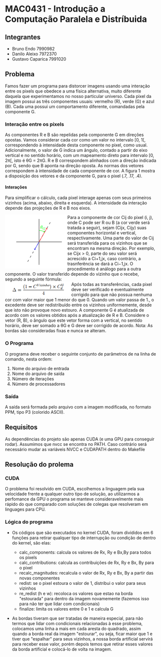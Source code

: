 # MAC0431 - Introdução a Computação Paralela e Distríbuida

## Integrantes     
* Bruno Endo              7990982
* Danilo Aleixo           7972370
* Gustavo Caparica        7991020

## Problema ## 

Famos fazer um programa para distorcer imagens usando uma interação entre os pixels que obedece a uma física alternativa, muito diferente daquela
que experimentamos no nosso particular universo.
Cada pixel da imagem possui as três componentes usuais: vermelho (R), verde (G) e azul (B). Cada uma possui um comportamento diferente, comandadas
pela componente G.

### Interação entre os pixels ###
As componentes R e B são repelidas pela componente G em direções opostas.
Vamos considerar cada cor como um valor no intervalo [0, 1[, correspondendo à intensidade desta componente no pixel, como usual.
Adicionalmente, o valor de G indica um ângulo, contado a partir do eixo vertical e no sentido horário, com um mapeamento direto para intervalo [0, 2π[, isto é θG = 2πG.
R e B correspondem alinhados com a direção indicada por G, sendo que B aponta na direção oposta. As normas dos vetores correspondem à intensidade de cada componente de cor.
A figura 1 mostra a disposição dos vetores e da componente G, para o pixel (.7, .17, .4).

#### Interações ####
Para simplificar o cálculo, cada pixel interage apenas com seus primeiros vizinhos (acima, abaixo, direita e esquerda). A intensidade da interação
depende das projeções de R e B nos eixos.
<div><img align="left" src="/componentes.png"></div>
Para a componente de cor Cij do pixel (i, j), onde C pode ser R ou B (a cor verde será tratada a seguir), sejam (Cijx, Cijy) suas componentes horizontal e vertical, respectivamente.
Uma parte do valor de Cij será transferida para os vizinhos que se encontram na mesma direção. Por exemplo, se Cijx > 0, parte do seu valor será acrescido a Ci+1,jx, caso contrário, a trasnferência se dará a Ci−1,jx. O procedimento é análogo para a outra componente.
O valor transferido depende do vizinho que o recebe, segundo a seguinte fórmula:
<div><img align="left" src="/equacao.png"></div>
Após todas as transferências, cada pixel deve ser verificado e eventualmente corrigido para que não possua nenhuma cor com valor maior que 1 menor do que 0. Quando um valor passa de 1., o excedente deve ser redistribuído entre os vizinhos uniformemente, desde que isto não provoque novo estouro.
A componente G é atualizada de acordo com os valores obtidos após a atualização de R e B. Considere o vetor (R, B), o ângulo que este vetor forma com a vertical, no sentido horário, deve ser somado a θG e G deve ser corrigido de acordo.
Nota: As bordas são consideradas fixas e nunca se alteram.

### O Programa ###
O programa deve receber o seguinte conjunto de parâmetros de na linha de comando, nesta ordem:
1. Nome do arquivo de entrada
2. Nome do arquivo de saída
3. Número de iterações
4. Número de processadores

### Saída ###
A saída será formada pelo arquivo com a imagem modificada, no formato PPM, tipo P3 (colorido ASCII).

## Requisitos
As dependências do projeto são apenas CUDA (e uma GPU para conseguir rodar).
Assumimos que nvcc se encontra no PATH. Caso contrário será necessário mudar as variáveis NVCC e CUDAPATH dentro do Makefile

## Resolução do prolema

### CUDA

O problema foi resolvido em CUDA, escolhemos a linguagem pela sua velocidade frente a qualquer outro tipo de solução, ao utilizarmos a perfomance da GPU o programa se manteve consideravelmente mais rápido do que comparado com soluções de colegas que resolveram em linguages para CPU.

### Lógica do programa

* Os códigos que são executados no kernel CUDA, foram divididos em 6 funções para retirar qualquer tipo de interrupção ou condição de dentro do kernel, são elas:
   - calc_components: calcula os valores de Rx, Ry e Bx,By para todos os pixels
   - calc_contributions: calcula as contribuições de Rx, Ry e Bx, By para o pixel
   - recalc_magnitudes: recalcula o valor de Rx, Ry e Bx, By a partir das novas componentes
   - redist: se o pixel estoura o valor de 1, distribui o valor para seus vizinhos
   - re_redist (h e w): recoloca os valores que estao na borda "estourada" para dentro da imagem novamemente (fazemos isso para não ter que lidar com condicionais)
   - finalize: limita os valores entre 0 e 1 e calcula G
   
* As bordas tiveram que ser tratadas de maneira especial, para não termos que lidar com condicionais relacionadas à esse problema, colocamos uma linha a mais em cada aresta do quadrado, assim quando a borda real da imagem "estourar", ou seja, ficar maior que 1 e tiver que "espalhar" para seus vizinhos, a nossa borda artificial servirá para receber esse valor, porém depois temos que retirar esses valores da borda artificial e colocá-lo de volta na imagem.
   
 

